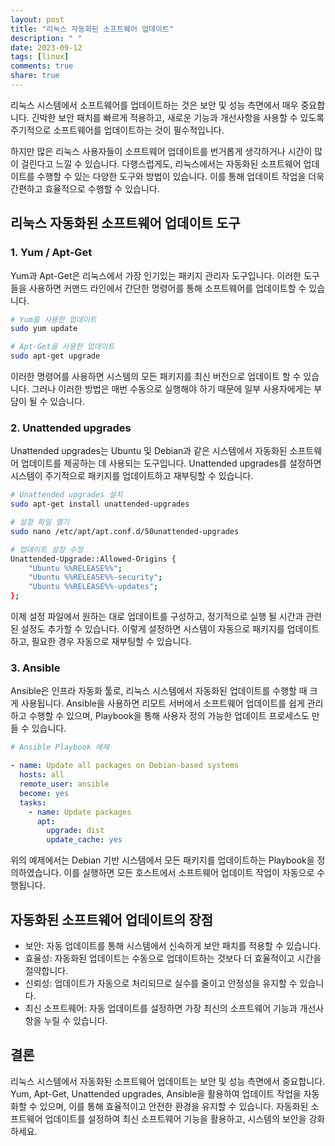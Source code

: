 ```yaml
---
layout: post
title: "리눅스 자동화된 소프트웨어 업데이트"
description: " "
date: 2023-09-12
tags: [linux]
comments: true
share: true
---
```


리눅스 시스템에서 소프트웨어를 업데이트하는 것은 보안 및 성능 측면에서 매우 중요합니다. 긴박한 보안 패치를 빠르게 적용하고, 새로운 기능과 개선사항을 사용할 수 있도록 주기적으로 소프트웨어를 업데이트하는 것이 필수적입니다. 

하지만 많은 리눅스 사용자들이 소프트웨어 업데이트를 번거롭게 생각하거나 시간이 많이 걸린다고 느낄 수 있습니다. 다행스럽게도, 리눅스에서는 자동화된 소프트웨어 업데이트를 수행할 수 있는 다양한 도구와 방법이 있습니다. 이를 통해 업데이트 작업을 더욱 간편하고 효율적으로 수행할 수 있습니다.

## 리눅스 자동화된 소프트웨어 업데이트 도구

### 1. Yum / Apt-Get

Yum과 Apt-Get은 리눅스에서 가장 인기있는 패키지 관리자 도구입니다. 이러한 도구들을 사용하면 커맨드 라인에서 간단한 명령어를 통해 소프트웨어를 업데이트할 수 있습니다.

```bash
# Yum을 사용한 업데이트
sudo yum update

# Apt-Get을 사용한 업데이트
sudo apt-get upgrade
```

이러한 명령어를 사용하면 시스템의 모든 패키지를 최신 버전으로 업데이트 할 수 있습니다. 그러나 이러한 방법은 매번 수동으로 실행해야 하기 때문에 일부 사용자에게는 부담이 될 수 있습니다.

### 2. Unattended upgrades

Unattended upgrades는 Ubuntu 및 Debian과 같은 시스템에서 자동화된 소프트웨어 업데이트를 제공하는 데 사용되는 도구입니다. Unattended upgrades를 설정하면 시스템이 주기적으로 패키지를 업데이트하고 재부팅할 수 있습니다.

```bash
# Unattended upgrades 설치
sudo apt-get install unattended-upgrades

# 설정 파일 열기
sudo nano /etc/apt/apt.conf.d/50unattended-upgrades

# 업데이트 설정 수정
Unattended-Upgrade::Allowed-Origins {
    "Ubuntu %%RELEASE%%";
    "Ubuntu %%RELEASE%%-security";
    "Ubuntu %%RELEASE%%-updates";
};
```

이제 설정 파일에서 원하는 대로 업데이트를 구성하고, 정기적으로 실행 될 시간과 관련된 설정도 추가할 수 있습니다. 이렇게 설정하면 시스템이 자동으로 패키지를 업데이트하고, 필요한 경우 자동으로 재부팅할 수 있습니다.

### 3. Ansible

Ansible은 인프라 자동화 툴로, 리눅스 시스템에서 자동화된 업데이트를 수행할 때 크게 사용됩니다. Ansible을 사용하면 리모트 서버에서 소프트웨어 업데이트를 쉽게 관리하고 수행할 수 있으며, Playbook을 통해 사용자 정의 가능한 업데이트 프로세스도 만들 수 있습니다.

```yaml
# Ansible Playbook 예제

- name: Update all packages on Debian-based systems
  hosts: all
  remote_user: ansible
  become: yes
  tasks:
    - name: Update packages
      apt:
        upgrade: dist
        update_cache: yes
```

위의 예제에서는 Debian 기반 시스템에서 모든 패키지를 업데이트하는 Playbook을 정의하였습니다. 이를 실행하면 모든 호스트에서 소프트웨어 업데이트 작업이 자동으로 수행됩니다.

## 자동화된 소프트웨어 업데이트의 장점

- 보안: 자동 업데이트를 통해 시스템에서 신속하게 보안 패치를 적용할 수 있습니다.
- 효율성: 자동화된 업데이트는 수동으로 업데이트하는 것보다 더 효율적이고 시간을 절약합니다.
- 신뢰성: 업데이트가 자동으로 처리되므로 실수를 줄이고 안정성을 유지할 수 있습니다.
- 최신 소프트웨어: 자동 업데이트를 설정하면 가장 최신의 소프트웨어 기능과 개선사항을 누릴 수 있습니다.

## 결론

리눅스 시스템에서 자동화된 소프트웨어 업데이트는 보안 및 성능 측면에서 중요합니다. Yum, Apt-Get, Unattended upgrades, Ansible을 활용하여 업데이트 작업을 자동화할 수 있으며, 이를 통해 효율적이고 안전한 환경을 유지할 수 있습니다. 자동화된 소프트웨어 업데이트를 설정하여 최신 소프트웨어 기능을 활용하고, 시스템의 보안을 강화하세요.